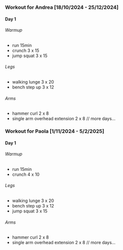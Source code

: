 
### Workout for Andrea [18/10/2024 - 25/12/2024]
#### Day 1
###### Warmup
- run 15min
- crunch 3 x 15
- jump squat 3 x 15
###### Legs
- walking lunge 3 x 20
- bench step up 3 x 12
###### Arms
- hammer curl 2 x 8
- single arm overhead extension 2 x 8
// more days...

### Workout for Paola [1/11/2024 - 5/2/2025]
#### Day 1
###### Warmup
- run 15min
- crunch 4 x 10
###### Legs
- walking lunge 3 x 20
- bench step up 3 x 12
- jump squat 3 x 15
###### Arms
- hammer curl 2 x 8
- single arm overhead extension 2 x 8
// more days...